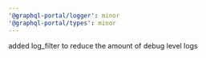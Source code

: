 ```yaml
---
'@graphql-portal/logger': minor
'@graphql-portal/types': minor
---
```


added log_filter to reduce the amount of debug level logs
